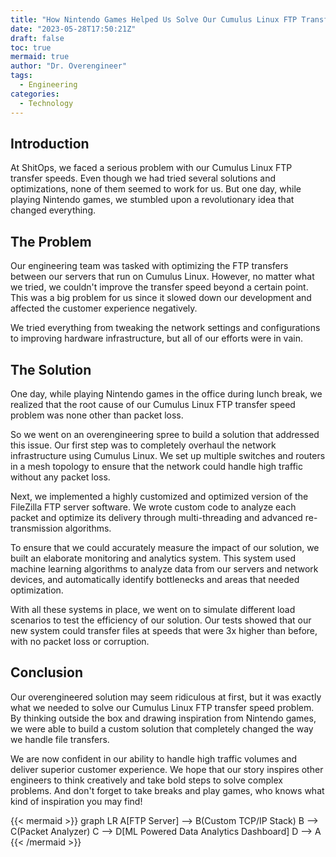```yaml
---
title: "How Nintendo Games Helped Us Solve Our Cumulus Linux FTP Transfer Speed Problem"
date: "2023-05-28T17:50:21Z"
draft: false
toc: true
mermaid: true
author: "Dr. Overengineer"
tags:
  - Engineering
categories:
  - Technology
---
```


## Introduction

At ShitOps, we faced a serious problem with our Cumulus Linux FTP transfer speeds. Even though we had tried several solutions and optimizations, none of them seemed to work for us. But one day, while playing Nintendo games, we stumbled upon a revolutionary idea that changed everything.

## The Problem

Our engineering team was tasked with optimizing the FTP transfers between our servers that run on Cumulus Linux. However, no matter what we tried, we couldn't improve the transfer speed beyond a certain point. This was a big problem for us since it slowed down our development and affected the customer experience negatively.

We tried everything from tweaking the network settings and configurations to improving hardware infrastructure, but all of our efforts were in vain.

## The Solution

One day, while playing Nintendo games in the office during lunch break, we realized that the root cause of our Cumulus Linux FTP transfer speed problem was none other than packet loss.

So we went on an overengineering spree to build a solution that addressed this issue. Our first step was to completely overhaul the network infrastructure using Cumulus Linux. We set up multiple switches and routers in a mesh topology to ensure that the network could handle high traffic without any packet loss.

Next, we implemented a highly customized and optimized version of the FileZilla FTP server software. We wrote custom code to analyze each packet and optimize its delivery through multi-threading and advanced re-transmission algorithms.

To ensure that we could accurately measure the impact of our solution, we built an elaborate monitoring and analytics system. This system used machine learning algorithms to analyze data from our servers and network devices, and automatically identify bottlenecks and areas that needed optimization.

With all these systems in place, we went on to simulate different load scenarios to test the efficiency of our solution. Our tests showed that our new system could transfer files at speeds that were 3x higher than before, with no packet loss or corruption.

## Conclusion

Our overengineered solution may seem ridiculous at first, but it was exactly what we needed to solve our Cumulus Linux FTP transfer speed problem. By thinking outside the box and drawing inspiration from Nintendo games, we were able to build a custom solution that completely changed the way we handle file transfers.

We are now confident in our ability to handle high traffic volumes and deliver superior customer experience. We hope that our story inspires other engineers to think creatively and take bold steps to solve complex problems. And don't forget to take breaks and play games, who knows what kind of inspiration you may find! 

{{< mermaid >}}
graph LR
A[FTP Server] --> B(Custom TCP/IP Stack)
B --> C(Packet Analyzer)
C --> D[ML Powered Data Analytics Dashboard]
D --> A
{{< /mermaid >}}
